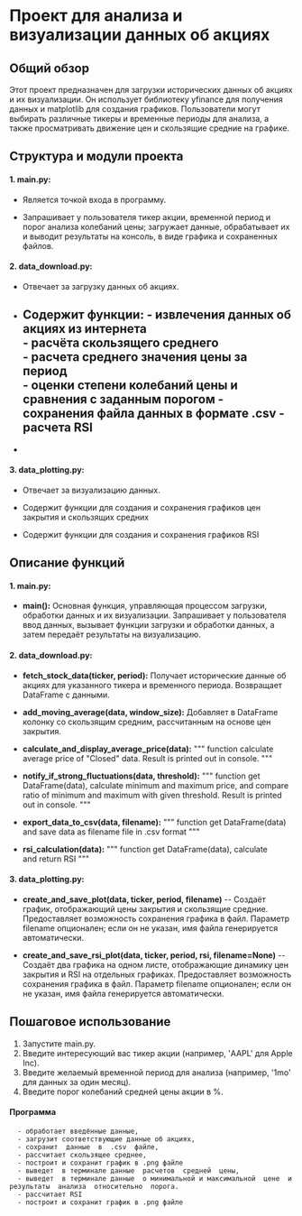 

# Проект для анализа и визуализации данных об акциях

## Общий обзор

Этот проект предназначен для загрузки исторических данных об акциях и их визуализации. Он использует библиотеку yfinance для получения данных и matplotlib для создания графиков. Пользователи могут выбирать различные тикеры и временные периоды для анализа, а также просматривать движение цен и скользящие средние на графике.

## Структура и модули проекта

#### 1. **main.py:**

- Является точкой входа в программу.

- Запрашивает у пользователя тикер акции,  временной период  и   порог  анализа  колебаний  цены; загружает данные, обрабатывает их и выводит результаты на  консоль,  в виде графика  и  сохраненных  файлов.

#### 2. **data_download.py:**

- Отвечает за загрузку данных об акциях.

- Содержит функции:
      - извлечения данных об акциях из интернета   
      - расчёта скользящего среднего  
      - расчета среднего значения цены  за  период  
      - оценки  степени  колебаний  цены  и  сравнения  с  заданным
        порогом
      - сохранения  файла  данных  в  формате .csv
      - расчета  RSI
  - 
-

#### 3. **data_plotting.py:**

- Отвечает за визуализацию данных.

- Содержит функции для создания и сохранения графиков цен закрытия и скользящих средних
- Содержит  функции для  создания и сохранения графиков RSI

      
      
## Описание функций

#### 1. **main.py:**

- **main():** Основная функция, управляющая процессом загрузки, обработки данных и их визуализации. Запрашивает у пользователя ввод данных, вызывает функции загрузки и обработки данных, а затем передаёт результаты на визуализацию.

#### 2. **data_download.py:**

- **fetch_stock_data(ticker, period):** Получает исторические данные об акциях для указанного тикера и временного периода. Возвращает DataFrame с данными.

- **add_moving_average(data, window_size):** Добавляет в DataFrame колонку со скользящим средним, рассчитанным на основе цен закрытия.

- **calculate_and_display_average_price(data):**
    """
    function calculate average price of "Closed" data.
    Result is printed out in console.
    """
- **notify_if_strong_fluctuations(data, threshold):**
    """
    function get DataFrame(data),  calculate minimum  and maximum
    price, and compare ratio of minimum  and maximum  with
    given threshold. Result is printed out in console.
    """
- **export_data_to_csv(data, filename):**
    """
    function get DataFrame(data) and save
    data as filename file in .csv format
    """
- **rsi_calculation(data):**
    """
    function get DataFrame(data),  calculate  
    and return RSI
    """
#### 3. **data_plotting.py:**

- **create_and_save_plot(data, ticker, period, filename)** 
--  Создаёт график, отображающий цены закрытия и скользящие средние. Предоставляет возможность сохранения графика в файл. Параметр filename опционален; если он не указан, имя файла генерируется автоматически.

- **create_and_save_rsi_plot(data, ticker, period, rsi, filename=None)**
--  Создаёт два  графика на одном листе, отображающие динамику цен закрытия и RSI  на отдельных  графиках. Предоставляет возможность сохранения графика в файл. Параметр filename опционален; если он не указан, имя файла генерируется автоматически.

## Пошаговое использование

1. Запустите main.py.
2. Введите интересующий вас тикер акции (например, 'AAPL' для Apple Inc).
3. Введите желаемый временной период для анализа (например, '1mo' для данных за один месяц).
4. Введите порог  колебаний  средней  цены  акции в %.


#### Программа

      - обработает введённые данные, 
      - загрузит соответствующие данные об акциях, 
      - сохранит  данные  в  .csv  файле,  
      - рассчитает скользящее среднее,  
      - построит и сохранит график в .png файле  
      - выведет  в терминале данные  расчетов  средней  цены,
      - выведет  в терминале данные  о минимальной и максимальной  цене  и  результаты  анализа  относительно  порога.
      - рассчитает RSI
      - построит и сохранит график в .png файле

